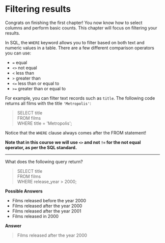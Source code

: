 # Filtering results

Congrats on finishing the first chapter! You now know how to select columns and perform basic counts. This chapter will focus on filtering your results.

In SQL, the `WHERE` keyword allows you to filter based on both text and numeric values in a table. There are a few different comparison operators you can use:

* `=` equal
* `<>` not equal
* `<` less than
* `>` greater than
* `<=` less than or equal to
* `>=` greater than or equal to

For example, you can filter text records such as `title`. The following code returns all films with the title `'Metropolis'`:

> SELECT title\
> FROM films\
> WHERE title = 'Metropolis';

Notice that the `WHERE` clause always comes after the FROM statement!

**Note that in this course we will use `<>` and not `!=` for the not equal operator, as per the SQL standard.**

<hr>

What does the following query return?

> SELECT title\
> FROM films\
> WHERE release_year > 2000;

**Possible Answers**
* Films released before the year 2000
* Films released after the year 2000
* Films released after the year 2001
* Films released in 2000

**Answer**
> Films released after the year 2000

